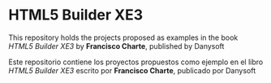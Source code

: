 HTML5 Builder XE3
==========

This repository holds the projects proposed as examples in the book *HTML5 Builder XE3* by **Francisco Charte**, published by Danysoft

Este repositorio contiene los proyectos propuestos como ejemplo en el libro *HTML5 Builder XE3* escrito por **Francisco Charte**, publicado por Danysoft


